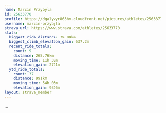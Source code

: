 ```yaml
---
name: Marcin Przybyla
id: 25633770
profile: https://dgalywyr863hv.cloudfront.net/pictures/athletes/25633770/12947173/2/large.jpg
username: marcin-przybyla
strava_url: https://www.strava.com/athletes/25633770
stats:
  biggest_ride_distance: 79.09km
  biggest_climb_elevation_gain: 637.2m
  recent_ride_totals:
    count: 9
    distance: 265.76km
    moving_time: 11h 32m
    elevation_gain: 2711m
  ytd_ride_totals:
    count: 37
    distance: 991km
    moving_time: 54h 05m
    elevation_gain: 9316m
layout: strava_member
--- 
```

...
